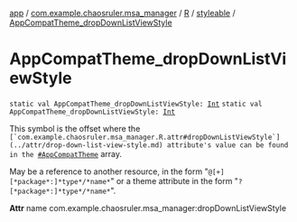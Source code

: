 [app](../../../index.md) / [com.example.chaosruler.msa_manager](../../index.md) / [R](../index.md) / [styleable](index.md) / [AppCompatTheme_dropDownListViewStyle](.)

# AppCompatTheme_dropDownListViewStyle

`static val AppCompatTheme_dropDownListViewStyle: `[`Int`](https://kotlinlang.org/api/latest/jvm/stdlib/kotlin/-int/index.html)
`static val AppCompatTheme_dropDownListViewStyle: `[`Int`](https://kotlinlang.org/api/latest/jvm/stdlib/kotlin/-int/index.html)

This symbol is the offset where the ``[`com.example.chaosruler.msa_manager.R.attr#dropDownListViewStyle`](../attr/drop-down-list-view-style.md) attribute's value can be found in the ``[`#AppCompatTheme`](-app-compat-theme.md) array.

May be a reference to another resource, in the form "`@[+][*package*:]*type*/*name*`" or a theme attribute in the form "`?[*package*:]*type*/*name*`".

**Attr**
name com.example.chaosruler.msa_manager:dropDownListViewStyle

